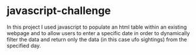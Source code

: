 # javascript-challenge

In this project I used javascript to populate an html table within an existing webpage and to allow users to enter a specific date in order to dynamically filter the data and return only the data (in this case ufo sightings) from the specified day.
